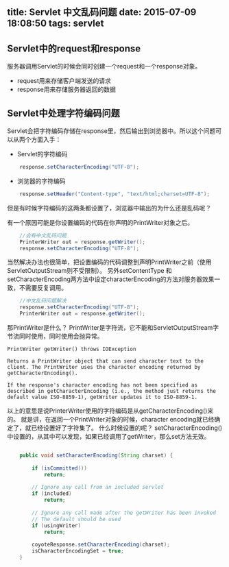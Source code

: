 title: Servlet 中文乱码问题 
date: 2015-07-09 18:08:50
tags: servlet
---

## Servlet中的request和response

服务器调用Servlet的时候会同时创建一个request和一个response对象。

- request用来存储客户端发送的请求
- response用来存储服务器返回的数据

## Servlet中处理字符编码问题

Servlet会把字符编码存储在response里，然后输出到浏览器中。所以这个问题可以从两个方面入手：

- Servlet的字符编码

``` java
    response.setCharacterEncoding("UTF-8");
```
- 浏览器的字符编码

``` java
    response.setHeader("Content-type", "text/html;charset=UTF-8");
```

但是有时候字符编码的这两条都设置了，浏览器中输出的为什么还是乱码呢？

有一个原因可能是你设置编码的代码在你声明的PrintWriter对象之后。

``` java
    //会有中文乱码问题
    PrinterWriter out = response.getWriter();
    response.setCharacterEncoding("UTF-8");
```
当然解决办法也很简单，把设置编码的代码调整到声明PrintWriter之前（使用ServletOutputStream则不受限制）。
另外setContentType 和 setCharacterEncoding两方法中设定characterEncoding的方法对服务器效果一致，不需要反复调用。

``` java
    //中文乱码问题解决
    response.setCharacterEncoding("UTF-8");
    PrinterWriter out = response.getWriter();
```
       
那PrintWriter是什么？
PrintWriter是字符流，它不能和ServletOutputStream字节流同时使用，同时使用会抛异常。

> 
    PrintWriter getWriter() throws IOException 
    
    Returns a PrintWriter object that can send character text to the client. The PrintWriter uses the character encoding returned by getCharacterEncoding(). 
  
    If the response's character encoding has not been specified as described in getCharacterEncoding (i.e., the method just returns the default value ISO-8859-1), getWriter updates it to ISO-8859-1. 

以上的意思是说PrinterWriter使用的字符编码是从getCharacterEncoding()来的。
就是讲，在返回一个PrintWriter对象的时候，character encoding就已经确定了，就已经设置好了字符集了。
什么时候设置的呢？
setCharacterEncoding()中设置的，从其中可以发现，如果已经调用了getWriter，那么set方法无效。

``` java

    public void setCharacterEncoding(String charset) {    
   
        if (isCommitted())    
            return;
            
        // Ignore any call from an included servlet    
        if (included)    
            return;
            
        // Ignore any call made after the getWriter has been invoked    
        // The default should be used    
        if (usingWriter)    
            return;
   
        coyoteResponse.setCharacterEncoding(charset);    
        isCharacterEncodingSet = true;
    }  
```




